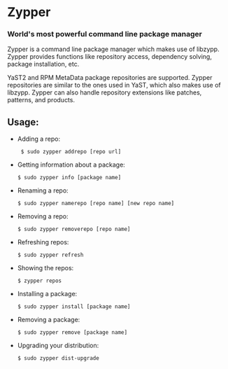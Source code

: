 # Zypper

### World's most powerful command line package manager 

Zypper is a command line package manager which makes use of libzypp. Zypper provides functions like repository access, dependency solving, package installation, etc.

YaST2 and RPM MetaData package repositories are supported. Zypper repositories are similar to the ones used in YaST, which also makes use of libzypp. Zypper can also handle repository extensions like patches, patterns, and products.

## Usage: 

* Adding a repo:
   
   ` $ sudo zypper addrepo [repo url]`
   
* Getting information about a package:

   `$ sudo zypper info [package name]`

* Renaming a repo:

   `$ sudo zypper namerepo [repo name] [new repo name]`
   
* Removing a repo: 

   `$ sudo zypper removerepo [repo name]`
   
* Refreshing repos:

   `$ sudo zypper refresh`
   
* Showing the repos:
  
  `$ zypper repos`
  
 * Installing a package:
   
   `$ sudo zypper install [package name]`
  
* Removing a package:

   `$ sudo zypper remove [package name]`
   
* Upgrading your distribution:

   `$ sudo zypper dist-upgrade`
